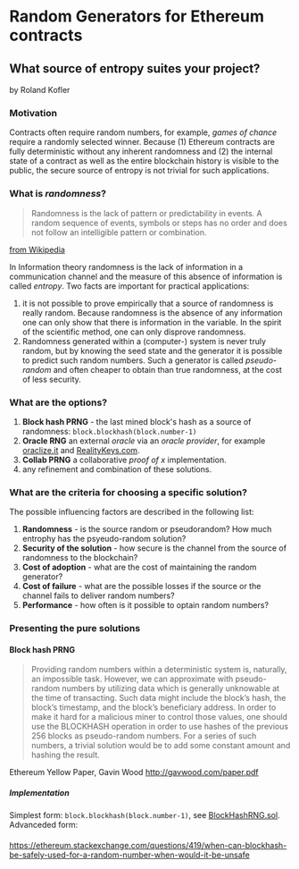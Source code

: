 # Random Generators for Ethereum contracts
## What source of entropy suites your project?
by Roland Kofler

### Motivation

Contracts often require random numbers, for example, *games of chance* require a randomly selected winner. Because (1) Ethereum contracts are fully deterministic without any inherent randomness and (2) the internal state of a contract as well as the entire blockchain history is visible to the public, the secure source of entropy is not trivial for such applications. 

### What is *randomness*?

> Randomness is the lack of pattern or predictability in events. A random sequence of events, symbols or steps has no order and does not follow an intelligible pattern or combination.  

[from Wikipedia](https://en.wikipedia.org/wiki/Randomness)

In Information theory randomness is the lack of information in a communication channel and the measure of this absence of information is called *entropy*. 
Two facts are important for practical applications:

1. it is not possible to prove empirically that a source of randomness is really random. Because randomness is the absence of any information one can only show that there is information in the variable. In the spirit of the scientific method, one can only disprove randomness.
2. Randomness generated within a (computer-) system is never truly random, but by knowing the seed state and the generator it is possible to predict such random numbers. Such a generator is called *pseudo-random* and often cheaper to obtain than true randomness, at the cost of less security. 

### What are the options?
1. **Block hash PRNG** - the last mined block's hash as a source of randomness: `block.blockhash(block.number-1)`
2. **Oracle RNG** an external *oracle* via an *oracle provider*, for example [oraclize.it]() and [RealityKeys.com]().
3. **Collab PRNG** a collaborative *proof of x* implementation.
4. any refinement and combination of these solutions.

### What are the criteria for choosing a specific solution?
The possible influencing factors are described in the following list:

1. **Randomness** - is the source random or pseudorandom?  How much entrophy has the psyeudo-random solution? 
2. **Security of the solution** - how secure is the channel from the source of randomness to the blockchain?
2. **Cost of adoption** - what are the cost of maintaining the random generator?
3. **Cost of failure** - what are the possible losses if the source or the channel fails to deliver random numbers?
4. **Performance** - how often is it possible to optain random numbers?

### Presenting the pure solutions

#### Block hash PRNG
> Providing random numbers within a deterministic system is, naturally, an impossible task. However, we can approximate with pseudo-random numbers by utilizing data which is generally unknowable at the time of transacting. Such data might include the block’s hash, the block’s timestamp, and the block’s beneficiary address. In order to make it hard for a malicious miner to control those values, one should use the BLOCKHASH operation in order to use hashes of the previous 256 blocks as pseudo-random numbers. For a series of such numbers, a trivial solution would be to add some constant amount and hashing the result.

Ethereum Yellow Paper, Gavin Wood http://gavwood.com/paper.pdf

##### Implementation 
Simplest form: `block.blockhash(block.number-1)`, see [BlockHashRNG.sol](BlockHashRNG.sol).  
Advanceded form: 

#### 

https://ethereum.stackexchange.com/questions/419/when-can-blockhash-be-safely-used-for-a-random-number-when-would-it-be-unsafe